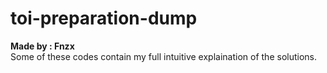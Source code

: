# toi-preparation-dump
<b> Made by : Fnzx </b> <br/>
Some of these codes contain my full intuitive explaination of the solutions.
